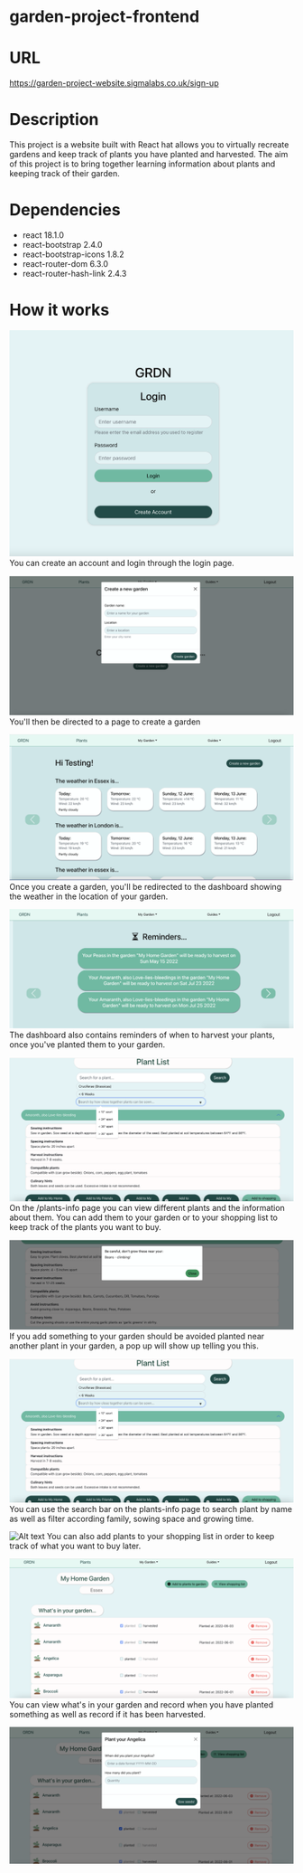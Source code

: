 # garden-project-frontend

# URL

https://garden-project-website.sigmalabs.co.uk/sign-up

# Description

This project is a website built with React hat allows you to virtually recreate gardens and keep track of plants you have planted and harvested. The aim of this project is to bring together learning information about plants and keeping track of their garden.

# Dependencies

- react 18.1.0
- react-bootstrap 2.4.0
- react-bootstrap-icons 1.8.2
- react-router-dom 6.3.0
- react-router-hash-link 2.4.3

# How it works

![Alt text](/login.png "Login")
You can create an account and login through the login page.

![Alt text](/create-garden.png "Create Garden")
You'll then be directed to a page to create a garden

![Alt text](/weather.png "Weather")
Once you create a garden, you'll be redirected to the dashboard showing the weather in the location of your garden.

![Alt text](/reminders.png "Reminders")
The dashboard also contains reminders of when to harvest your plants, once you've planted them to your garden.

![Alt text](/search.png "Search Plants")
On the /plants-info page you can view different plants and the information about them. You can add them to your garden or to your shopping list to keep track of the plants you want to buy.

![Alt text](/avoid.png "Search Plants")
If you add something to your garden should be avoided planted near another plant in your garden, a pop up will show up telling you this.

![Alt text](/search.png)
You can use the search bar on the plants-info page to search plant by name as well as filter according family, sowing space and growing time.

![Alt text](/shopping.png "Shopping list")
You can also add plants to your shopping list in order to keep track of what you want to buy later.

![Alt text](./garden.png "Garden")
You can view what's in your garden and record when you have planted something as well as record if it has been harvested.

![Alt text](./plant.png "Garden")
